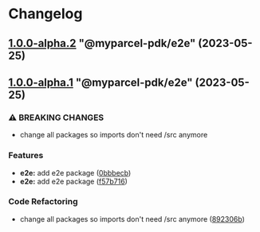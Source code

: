 # Changelog

<!-- MONODEPLOY:BELOW -->

## [1.0.0-alpha.2](https://github/myparcelnl/js-pdk/compare/@myparcel-pdk/e2e@1.0.0-alpha.1...@myparcel-pdk/e2e@1.0.0-alpha.2) "@myparcel-pdk/e2e" (2023-05-25)




## [1.0.0-alpha.1](https://github/myparcelnl/js-pdk/compare/@myparcel-pdk/e2e@1.0.0-alpha.0...@myparcel-pdk/e2e@1.0.0-alpha.1) "@myparcel-pdk/e2e" (2023-05-25)


### ⚠ BREAKING CHANGES

* change all packages so imports don't need /src anymore

### Features

* **e2e:** add e2e package ([0bbbecb](https://github/myparcelnl/js-pdk/commit/0bbbecb772a2cf7b36c5f23c66702c21a50cdb90))
* **e2e:** add e2e package ([f57b716](https://github/myparcelnl/js-pdk/commit/f57b716acc8e888a12e3698c5d5f14f44f21abd0))


### Code Refactoring

* change all packages so imports don't need /src anymore ([892306b](https://github/myparcelnl/js-pdk/commit/892306bd3307fe8d5d011bbf6eb7654f7365347a))


